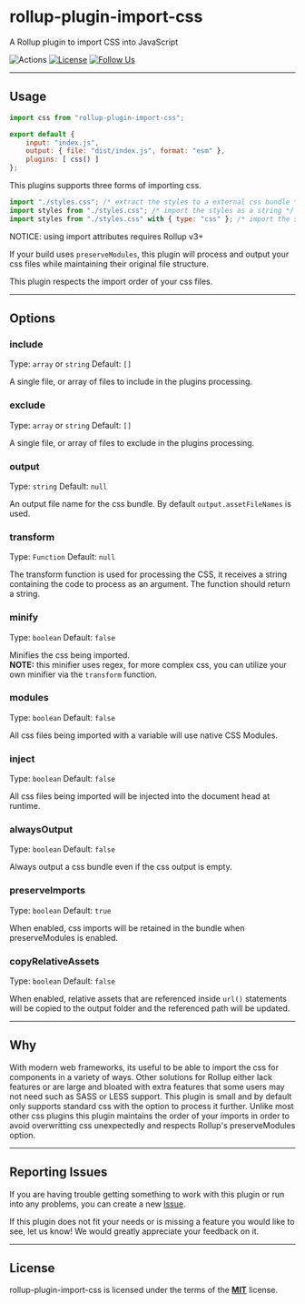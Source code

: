 # rollup-plugin-import-css
A Rollup plugin to import CSS into JavaScript

![Actions](https://github.com/jleeson/rollup-plugin-import-css/workflows/build/badge.svg)
[![License](https://img.shields.io/badge/license-MIT-blue.svg)](https://github.com/jleeson/rollup-plugin-import-css/blob/master/LICENSE)
[![Follow Us](https://img.shields.io/badge/follow-on%20twitter-4AA1EC.svg)](https://twitter.com/jleesons)


---

## Usage

```js
import css from "rollup-plugin-import-css";

export default {
    input: "index.js",
    output: { file: "dist/index.js", format: "esm" },
    plugins: [ css() ]
};
```

This plugins supports three forms of importing css.
```js
import "./styles.css"; /* extract the styles to a external css bundle */
import styles from "./styles.css"; /* import the styles as a string */
import styles from "./styles.css" with { type: "css" }; /* import the styles as a CSSStyleSheet */
```

NOTICE: using import attributes requires Rollup v3+

If your build uses `preserveModules`, this plugin will process and output your css files while maintaining their original file structure.

This plugin respects the import order of your css files.

---

## Options

### include

Type: `array` or `string`
Default: `[]`

A single file, or array of files to include in the plugins processing.

### exclude

Type: `array` or `string`
Default: `[]`

A single file, or array of files to exclude in the plugins processing.

### output

Type: `string`
Default: `null`

An output file name for the css bundle. By default `output.assetFileNames` is used.

### transform

Type: `Function`
Default: `null`

The transform function is used for processing the CSS, it receives a string containing the code to process as an argument. The function should return a string.

### minify

Type: `boolean`
Default: `false`

Minifies the css being imported. <br/>
**NOTE:** this minifier uses regex, for more complex css, you can utilize your own minifier via the `transform` function.

### modules

Type: `boolean`
Default: `false`

All css files being imported with a variable will use native CSS Modules.

### inject

Type: `boolean`
Default: `false`

All css files being imported will be injected into the document head at runtime.

### alwaysOutput

Type: `boolean`
Default: `false`

Always output a css bundle even if the css output is empty.

### preserveImports

Type: `boolean`
Default: `true`

When enabled, css imports will be retained in the bundle when preserveModules is enabled.

### copyRelativeAssets

Type: `boolean`
Default: `false`

When enabled, relative assets that are referenced inside `url()` statements will be copied to the output folder and the referenced path will be updated.

---

## Why

With modern web frameworks, its useful to be able to import the css for components in a variety of ways. Other solutions for Rollup either lack features or are large and bloated with extra features that some users may not need such as SASS or LESS support. This plugin is small and by default only supports standard css with the option to process it further. Unlike most other css plugins this plugin maintains the order of your imports in order to avoid overwritting css unexpectedly and respects Rollup's preserveModules option. 

---

## Reporting Issues

If you are having trouble getting something to work with this plugin or run into any problems, you can create a new [Issue](https://github.com/jleeson/rollup-plugin-import-css/issues).

If this plugin does not fit your needs or is missing a feature you would like to see, let us know! We would greatly appreciate your feedback on it.

---

## License

rollup-plugin-import-css is licensed under the terms of the [**MIT**](https://github.com/jleeson/rollup-plugin-import-css/blob/master/LICENSE) license.
